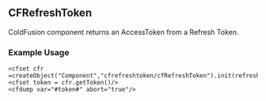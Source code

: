 ## CFRefreshToken
ColdFusion component returns an AccessToken from a Refresh Token.


### Example Usage
```
<cfset cfr =createObject("Component","cfrefreshtoken/cfRefreshToken").init(refreshToken="refreshToken",clientId="clientId",clientSecret="clientSecret",endPoint="https://accounts.google.com/o/oauth2/token")/>
<cfset token = cfr.getToken()/>
<cfdump var="#token#" abort="true"/>
```


